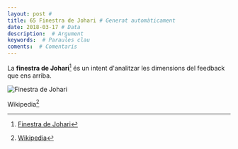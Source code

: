 ```yaml
---
layout: post #
title: 65 Finestra de Johari # Generat automàticament
date: 2018-03-17 # Data
description:  # Argument
keywords:  # Paraules clau
coments:  # Comentaris
---
```


La **finestra de Johari**[^1] és un intent d'analitzar les dimensions del feedback que ens arriba.

![Finestra de Johari](https://proxy.duckduckgo.com/iu/?u=https%3A%2F%2Fimage.slidesharecdn.com%2Fherramientas3-160414101553%2F95%2Fherramientas-3-ventana-de-johari-5-638.jpg%3Fcb%3D1460629222&f=1)

Wikipedia[^2]


[^1]: [Finestra de Johari](http://www.xtec.cat/%7Ejcampman/Vjohari.pdf)
[^2]: [Wikipedia](https://es.wikipedia.org/wiki/Ventana_de_Johari)
[^3]: [Google Books](https://books.google.es/books?id=TbW6mNlxEvwC&pg=PA9#v=onepage&q&f=false)
